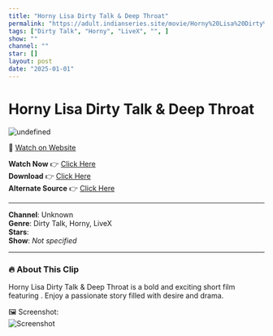 ```yaml
---
title: "Horny Lisa Dirty Talk & Deep Throat"
permalink: "https://adult.indianseries.site/movie/Horny%20Lisa%20Dirty%20Talk%20%26%20Deep%20Throat"
tags: ["Dirty Talk", "Horny", "LiveX", "", ]
show: ""
channel: ""
star: []
layout: post
date: "2025-01-01"
---
```


# Horny Lisa Dirty Talk & Deep Throat

![undefined](https://desisins.com/wp-content/uploads/2024/10/Dirty-Lisa-Horny-Deep-Throat-DesiSins.com_.jpg)

🔗 [Watch on Website](https://adult.indianseries.site/movie/Horny%20Lisa%20Dirty%20Talk%20%26%20Deep%20Throat)

**Watch Now** 👉 [Click Here](https://adult.indianseries.site/movie/Horny%20Lisa%20Dirty%20Talk%20%26%20Deep%20Throat)  
**Download** 👉 [Click Here](https://adult.indianseries.site/movie/Horny%20Lisa%20Dirty%20Talk%20%26%20Deep%20Throat)  
**Alternate Source** 👉 [Click Here](https://adult.indianseries.site/movie/Horny%20Lisa%20Dirty%20Talk%20%26%20Deep%20Throat)

---

**Channel**: Unknown  
**Genre**: Dirty Talk, Horny, LiveX  
**Stars**:   
**Show**: *Not specified*

---

### 🔥 About This Clip

Horny Lisa Dirty Talk & Deep Throat is a bold and exciting short film featuring . Enjoy a passionate story filled with desire and drama.
 
🖼️ Screenshot:  
![Screenshot](https://desisins.com/wp-content/uploads/2024/10/Dirty-Lisa-Horny-Deep-Throat-DesiSins.com_.jpg)
